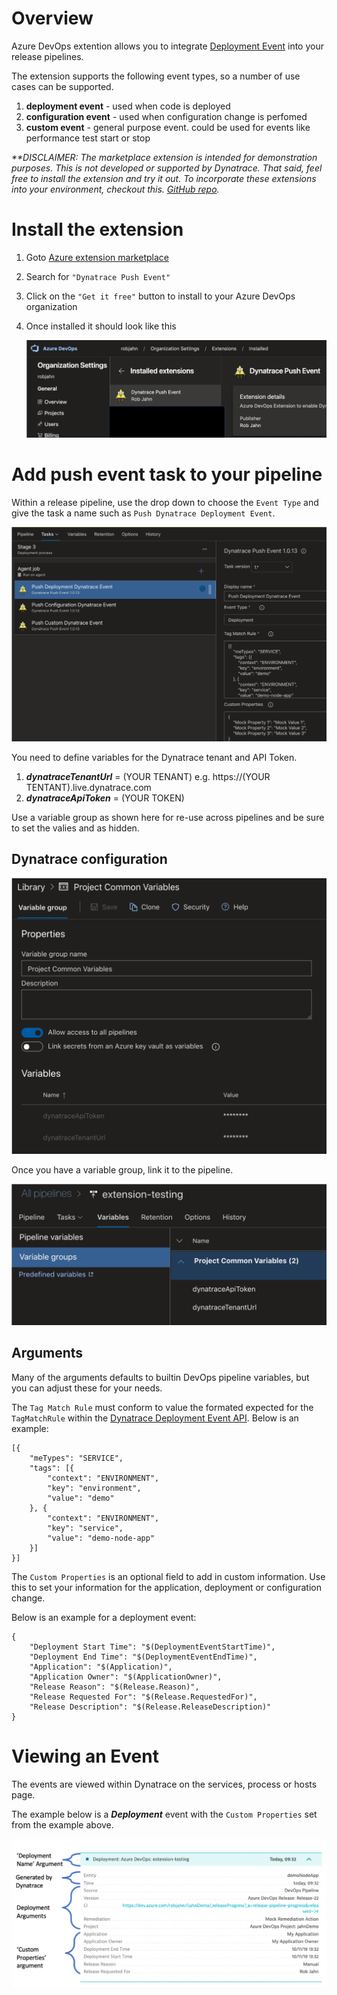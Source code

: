 
# Overview

Azure DevOps extention allows you to integrate [Deployment Event](https://www.dynatrace.com/support/help/extend-dynatrace/dynatrace-api/environment-api/events/post-event) into your release pipelines. 

The extension supports the following event types, so a number of use cases can be supported.
1. **deployment event** - used when code is deployed
2. **configuration event** - used when configuration change is perfomed
3. **custom event** - general purpose event. could be used for events like performance test start or stop

_**DISCLAIMER: The marketplace extension is intended for demonstration purposes. This is not developed
or supported by Dynatrace. That said, feel free to install the extension and try it out.  To incorporate these
extensions into your environment, checkout this. [GitHub repo](https://github.com/dt-demos/azure-devops-extension-dt-push-event)._


# Install the extension

1. Goto [Azure extension marketplace](https://marketplace.visualstudio.com/azuredevops)
1. Search for ```"Dynatrace Push Event"``` 
1. Click on the ```"Get it free"``` button to install to your Azure DevOps organization
1. Once installed it should look like this

    ![](images/extension.png)

# Add push event task to your pipeline

Within a release pipeline, use the drop down to choose the ```Event Type``` and give the task a name such as ```Push Dynatrace Deployment Event```.

![](images/task.png)

You need to define variables for the Dynatrace tenant and API Token. 
1. _**dynatraceTenantUrl**_ = (YOUR TENANT) e.g. https://(YOUR TENTANT).live.dynatrace.com
1. _**dynatraceApiToken**_ = (YOUR TOKEN)

Use a variable group as shown here for re-use across pipelines and be sure to set the valies and as hidden.

## Dynatrace configuration

![](images/variables.png)

Once you have a variable group, link it to the pipeline.

![](images/variables_link.png)


## Arguments

Many of the arguments defaults to builtin DevOps pipeline variables, but you can adjust these for your needs. 

The ```Tag Match Rule``` must conform to value the formated expected for the ```TagMatchRule``` within the [Dynatrace Deployment Event API](https://www.dynatrace.com/support/help/extend-dynatrace/dynatrace-api/environment-api/events/post-event).  Below is an example:

``` 
[{
    "meTypes": "SERVICE",
    "tags": [{
        "context": "ENVIRONMENT",
        "key": "environment",
        "value": "demo"
    }, {
        "context": "ENVIRONMENT",
        "key": "service",
        "value": "demo-node-app"
    }]
}]
```

The ```Custom Properties``` is an optional field to add in custom information.  Use this to set
your information for the application, deployment or configuration change.

Below is an example for a deployment event:

```
{
    "Deployment Start Time": "$(DeploymentEventStartTime)",
    "Deployment End Time": "$(DeploymentEventEndTime)",
    "Application": "$(Application)",
    "Application Owner": "$(ApplicationOwner)",
    "Release Reason": "$(Release.Reason)",
    "Release Requested For": "$(Release.RequestedFor)",
    "Release Description": "$(Release.ReleaseDescription)"
}
```

# Viewing an Event

The events are viewed within Dynatrace on the services, process or hosts page.  

The example below is a _**Deployment**_ event with the ```Custom Properties``` set from the example above.

![](images/event.png)
